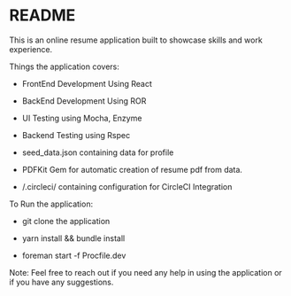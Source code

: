 # README

This is an online resume application built to showcase skills and work experience.

Things the application covers:

* FrontEnd Development Using React

* BackEnd Development Using ROR

* UI Testing using Mocha, Enzyme

* Backend Testing using Rspec

* seed_data.json containing data for profile

* PDFKit Gem for automatic creation of resume pdf from data.

* /.circleci/ containing configuration for CircleCI Integration

To Run the application:

* git clone the application

* yarn install && bundle install

* foreman start -f Procfile.dev

Note: Feel free to reach out if you need any help in using the application or if you have any suggestions.
